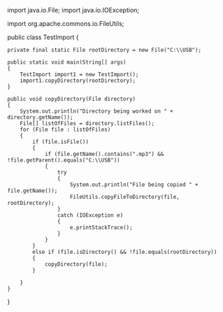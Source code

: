 import java.io.File;
import java.io.IOException;

import org.apache.commons.io.FileUtils;

public class TestImport
{

    private final static File rootDirectory = new File("C:\\USB");

    public static void main(String[] args)
    {
        TestImport import1 = new TestImport();
        import1.copyDirectory(rootDirectory);
    }

    public void copyDirectory(File directory)
    {
        System.out.println("Directory being worked on " + directory.getName());
        File[] listOfFiles = directory.listFiles();
        for (File file : listOfFiles)
        {
            if (file.isFile())
            {
                if (file.getName().contains(".mp3") && !file.getParent().equals("C:\\USB"))
                {
                    try
                    {
                        System.out.println("File being copied " + file.getName());
                        FileUtils.copyFileToDirectory(file, rootDirectory);
                    }
                    catch (IOException e)
                    {
                        e.printStackTrace();
                    }
                }
            }
            else if (file.isDirectory() && !file.equals(rootDirectory))
            {
                copyDirectory(file);
            }

        }
    }

}
